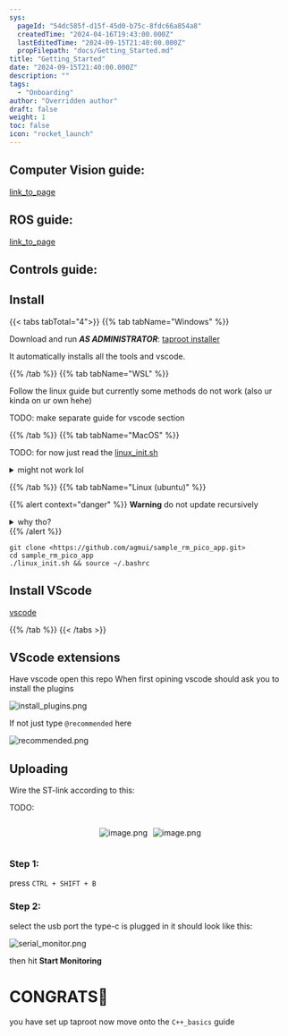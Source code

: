 ```yaml
---
sys:
  pageId: "54dc585f-d15f-45d0-b75c-8fdc66a854a8"
  createdTime: "2024-04-16T19:43:00.000Z"
  lastEditedTime: "2024-09-15T21:40:00.000Z"
  propFilepath: "docs/Getting_Started.md"
title: "Getting_Started"
date: "2024-09-15T21:40:00.000Z"
description: ""
tags:
  - "Onboarding"
author: "Overridden author"
draft: false
weight: 1
toc: false
icon: "rocket_launch"
---
```


## Computer Vision guide:

[link_to_page](86d45bc0-388b-4d26-8848-44f255f73d0e)

## ROS guide:

[link_to_page](3c76c1de-ec8f-46d6-8b0a-294005edc2d5)

## Controls guide:

## Install

{{< tabs tabTotal="4">}}
{{% tab tabName="Windows" %}}

Download and run _**AS ADMINISTRATOR**_: [taproot installer](https://github.com/Thornbots/TeachingFreshies/releases/tag/1.0)

It automatically installs all the tools and vscode.

{{% /tab %}}
{{% tab tabName="WSL" %}}

Follow the linux guide but currently some methods do not work (also ur kinda on ur own hehe)

TODO: make separate guide for vscode section

{{% /tab %}}
{{% tab tabName="MacOS" %}}

TODO: for now just read the [linux_init.sh](https://github.com/agmui/sample_rm_pico_app/blob/main/linux_init.sh)

<details>
<summary>might not work lol</summary>

`brew install libusb pkg-config`

Next install: [vscode](https://code.visualstudio.com/Download)

</details>

{{% /tab %}}
{{% tab tabName="Linux (ubuntu)" %}}

{{% alert context="danger" %}}
**Warning** do not update recursively
<details>
<summary>why tho?</summary>
There are some submodules that may go on for a while (like tinyusb) and I highly
recommend you don't need to get them.
If you want to see what submodules I update just look in `linux_init.sh`
</details>
{{% /alert %}}

```shell
git clone <https://github.com/agmui/sample_rm_pico_app.git>
cd sample_rm_pico_app
./linux_init.sh && source ~/.bashrc
```

## Install VScode

[vscode](https://code.visualstudio.com/Download)

{{% /tab %}}
{{< /tabs >}}

## VScode extensions

Have vscode open this repo
When first opining vscode should ask you to install the plugins

![install_plugins.png](https://prod-files-secure.s3.us-west-2.amazonaws.com/d518164a-d88e-44d1-a4ee-3adb3bd8bce0/89bd30f0-1825-4e77-867b-0a41ce370880/install_plugins.png?X-Amz-Algorithm=AWS4-HMAC-SHA256&X-Amz-Content-Sha256=UNSIGNED-PAYLOAD&X-Amz-Credential=ASIAZI2LB46634NKRNR6%2F20250315%2Fus-west-2%2Fs3%2Faws4_request&X-Amz-Date=20250315T121209Z&X-Amz-Expires=3600&X-Amz-Security-Token=IQoJb3JpZ2luX2VjELz%2F%2F%2F%2F%2F%2F%2F%2F%2F%2FwEaCXVzLXdlc3QtMiJGMEQCIACr%2Btupn5kiUtTyXu1J3rfTSHwQh7kjvQ9fRapfxTkWAiAlzUcmG3w4PfqNwMchdRDel0OsK6y%2B30le1bLn22VYsSr%2FAwgVEAAaDDYzNzQyMzE4MzgwNSIMu%2FODkpFdn4%2FTe7yBKtwDewlNiNCsjrkEWpoBs8pSwyNG8bVFf04f%2FKISsM0C2%2BlBcPLNQC%2Bdr99mML%2FXit%2B6eYyQfKv3iqa4a8n2nEMMFswjzJUfKiE5vL%2Fl1O4srweQThN%2Fpgs6efCbZuGO8IQLQjCgYwOp19kA2lwU5lCvJewrSxfbrh7bsWxAEFy1eaQI633s0qOZhZJP2lzZHICpb7CAppING6GrvYiay%2BynA1Royvy%2FARMEu0zPkb0p5N3smnu9%2B1FpB214AvIy2gd36VZguivR8DArkPTY2uCWYClDuUVIgiCgX%2FFM%2BNsCoqIeCsj98sl7zPSPo2Ho6SH49diXmDfzw81WpHhT64EizHBCzZqGr3RHUIv%2FxuzOB0jHZUb9r001stgLbhpkSXIyKTcgTJTw4GZRv9PXzcMstklK%2BakBh3Z0oMbkzXoBrjSHs1XRkoV90bCC6TiiFJxKaK1sYAl42A3xpcNeE%2F%2Fy5A1Qv3mriWTg6cQtREwtx%2FE8TP26EiigxgH2jc3Vd5%2Bh%2FdD2yDXYKwu9l%2ByQxNj9FlHauEcC%2B2HbAAqZ%2Ff7QrBZbvqqPKXpoqU1dbp5n0VGP6KVXW3zS5kH8DAXb1ThtxVUQNiuoiC6bGanw5apbJ%2BICfliwdaH%2FIHec7qow89DVvgY6pgH2eaFoLnQs%2FgT4PyhzPU2DNjogJ4WhX2j8mDXowzI48xexmhmlUAubkM6gyV9hfVTuhlMXjcCopYC9PF2h9Z6bpx6lmJj9PSLxmWC0I8TERUzWZrIvyDHk1tpC2SX1T1gAn8ozbIUYgGWy0zFzyvO7uIdo4wUsHKrWeEM2dvy50LzIp%2F0diY9kv2fW32YM3KLTTkfoGf7t4vhhXghg3YnOA1SDrchI&X-Amz-Signature=099fe3272eea8abf63189cc1fef15ae5df40fba0b4871a9fc9655639fca66e57&X-Amz-SignedHeaders=host&x-id=GetObject)

If not just type `@recommended` here  

![recommended.png](https://prod-files-secure.s3.us-west-2.amazonaws.com/d518164a-d88e-44d1-a4ee-3adb3bd8bce0/61e661e9-5d85-4dfc-be0d-8d2097a5e793/recommended.png?X-Amz-Algorithm=AWS4-HMAC-SHA256&X-Amz-Content-Sha256=UNSIGNED-PAYLOAD&X-Amz-Credential=ASIAZI2LB46634NKRNR6%2F20250315%2Fus-west-2%2Fs3%2Faws4_request&X-Amz-Date=20250315T121209Z&X-Amz-Expires=3600&X-Amz-Security-Token=IQoJb3JpZ2luX2VjELz%2F%2F%2F%2F%2F%2F%2F%2F%2F%2FwEaCXVzLXdlc3QtMiJGMEQCIACr%2Btupn5kiUtTyXu1J3rfTSHwQh7kjvQ9fRapfxTkWAiAlzUcmG3w4PfqNwMchdRDel0OsK6y%2B30le1bLn22VYsSr%2FAwgVEAAaDDYzNzQyMzE4MzgwNSIMu%2FODkpFdn4%2FTe7yBKtwDewlNiNCsjrkEWpoBs8pSwyNG8bVFf04f%2FKISsM0C2%2BlBcPLNQC%2Bdr99mML%2FXit%2B6eYyQfKv3iqa4a8n2nEMMFswjzJUfKiE5vL%2Fl1O4srweQThN%2Fpgs6efCbZuGO8IQLQjCgYwOp19kA2lwU5lCvJewrSxfbrh7bsWxAEFy1eaQI633s0qOZhZJP2lzZHICpb7CAppING6GrvYiay%2BynA1Royvy%2FARMEu0zPkb0p5N3smnu9%2B1FpB214AvIy2gd36VZguivR8DArkPTY2uCWYClDuUVIgiCgX%2FFM%2BNsCoqIeCsj98sl7zPSPo2Ho6SH49diXmDfzw81WpHhT64EizHBCzZqGr3RHUIv%2FxuzOB0jHZUb9r001stgLbhpkSXIyKTcgTJTw4GZRv9PXzcMstklK%2BakBh3Z0oMbkzXoBrjSHs1XRkoV90bCC6TiiFJxKaK1sYAl42A3xpcNeE%2F%2Fy5A1Qv3mriWTg6cQtREwtx%2FE8TP26EiigxgH2jc3Vd5%2Bh%2FdD2yDXYKwu9l%2ByQxNj9FlHauEcC%2B2HbAAqZ%2Ff7QrBZbvqqPKXpoqU1dbp5n0VGP6KVXW3zS5kH8DAXb1ThtxVUQNiuoiC6bGanw5apbJ%2BICfliwdaH%2FIHec7qow89DVvgY6pgH2eaFoLnQs%2FgT4PyhzPU2DNjogJ4WhX2j8mDXowzI48xexmhmlUAubkM6gyV9hfVTuhlMXjcCopYC9PF2h9Z6bpx6lmJj9PSLxmWC0I8TERUzWZrIvyDHk1tpC2SX1T1gAn8ozbIUYgGWy0zFzyvO7uIdo4wUsHKrWeEM2dvy50LzIp%2F0diY9kv2fW32YM3KLTTkfoGf7t4vhhXghg3YnOA1SDrchI&X-Amz-Signature=a7d1ecfd2d55dc3d3609e3e3878a147b86eadddbecff9e339338d3dfd3e26dcf&X-Amz-SignedHeaders=host&x-id=GetObject)

## Uploading

Wire the ST-link according to this:

TODO:

<div style="display: flex;flex-direction: row; column-gap:10px; max-width: 630px;justify-content: center;">
<div>

![image.png](https://prod-files-secure.s3.us-west-2.amazonaws.com/d518164a-d88e-44d1-a4ee-3adb3bd8bce0/210ecb78-1116-4d7b-b9b7-2292f66fa2c2/image.png?X-Amz-Algorithm=AWS4-HMAC-SHA256&X-Amz-Content-Sha256=UNSIGNED-PAYLOAD&X-Amz-Credential=ASIAZI2LB466XY2G5U3K%2F20250315%2Fus-west-2%2Fs3%2Faws4_request&X-Amz-Date=20250315T121211Z&X-Amz-Expires=3600&X-Amz-Security-Token=IQoJb3JpZ2luX2VjELz%2F%2F%2F%2F%2F%2F%2F%2F%2F%2FwEaCXVzLXdlc3QtMiJGMEQCIGxSN7PpksX9Z1eWrrOMygly%2FzB1sGdqjNMiC0Q0prQdAiB1gFlLQ%2Bg0At0MTsSMNKf8sIvCpDgno5iPoghQ7FqEVyr%2FAwgVEAAaDDYzNzQyMzE4MzgwNSIM5ESKSk%2Fy3xdM79OQKtwDqAjKJxfYbe5OffJanQVhRI3wsvg88QhWWecIdQF8nKIHcAVhG%2Fr8tXBXXkhnGyXKSbslk6SHvzvL2McbvO%2Fa644BDto2V1k1m%2B%2BGdNUW64x21QTgfg34E5cWP5udFJN%2FgCA7TGcQc2%2BCbsv58JMhW0C58QUAuRDHCiS2mvaKhzYdQ8tNJGTq%2Br1cStkCCgE0wD1U6jL1b5OQbYDpMJGTeTyfCZZN9tnMJa%2F5I3H%2BXg34nvkRQE7vppLadnP0g3Jtmut3AD2HzmjbjuwUQJSYegzf6anAusIgaAlhb0F4KEp4lYjqONCZrnWWhON7laLi3E636TKaAZPgsLV7Lj38Cyuh9Hs%2BBg%2BA9cJvXoNM8NV1SUNubRFGYZr7%2BGO9xRy916q%2BQtYCGrlhGoSo2%2F7kEg3MeOxB5qzOWkfIthfDGrmcKxoVnjZfg%2FC7ejfFg1%2BODmCBNeIos1PIT%2FNn%2FBVdxrs8rUUl0VPfnTR0%2BfJUVXthygEXFY4wYEbqN7wMcb2iuxQjjVavmn5FheafuP8SkIn8tzyllnIqEbOl%2ByhH4%2FeQ22PqWuSmX7OjECctjjLcnm3tuXcJLA1p%2FACeruR4p8UD7pA55oVuDF1wKFN65aSlLUnCjAPV%2BVTBY8kw69DVvgY6pgEcf3OAOcq9BlaFClHsL%2FqnLBp8mJ4Y2xg5kktbRVSZxEqyj4lhH5ASHVuZSbKUdUkBmIcw5w%2BfxLTc1h0arKPP2NCzvbEj5mW0oTWKqQ9eKVi4HtOlNlD5DsC6z5fK7EeqcAyV25Hw6h44A8S3XCkuvUQTstDOb%2FKlV4XWnav4Wk%2FGXH3%2B3x74ukwTA5DLOCXjj%2Bbl1Zqdcm%2Fw%2F7RMao3Swao9z1y3&X-Amz-Signature=42f7002136c994098a0076b15a180f047bc2c5a6b505afe08740da25c33ededf&X-Amz-SignedHeaders=host&x-id=GetObject)

</div>
<div>

![image.png](https://prod-files-secure.s3.us-west-2.amazonaws.com/d518164a-d88e-44d1-a4ee-3adb3bd8bce0/33a0fd0f-8ca6-4a86-8e09-26e95ded1fff/image.png?X-Amz-Algorithm=AWS4-HMAC-SHA256&X-Amz-Content-Sha256=UNSIGNED-PAYLOAD&X-Amz-Credential=ASIAZI2LB4666THB22WD%2F20250315%2Fus-west-2%2Fs3%2Faws4_request&X-Amz-Date=20250315T121211Z&X-Amz-Expires=3600&X-Amz-Security-Token=IQoJb3JpZ2luX2VjELz%2F%2F%2F%2F%2F%2F%2F%2F%2F%2FwEaCXVzLXdlc3QtMiJHMEUCIB3P%2BFRLSbA0JhEc6Fq6sFw0IxhIhfQ0N65CYQZcadG5AiEA%2FvwjthIDkT9YrD41GSfZFV4u93Wt%2Bil0NSiKyd69nv0q%2FwMIFRAAGgw2Mzc0MjMxODM4MDUiDICZVse3v0LimVJhQCrcAzDDqPNOiObAeGZ6U1ljqQjwMIg6mMWFTMYMB7BJmYR4EUTucAWUwlgLD%2B24jmz6dyGCEExEacQE2C8sgKCzSLKNJ7W26%2F6cbzfiQVMOob3aBlM12YtyJr8Y4EVwEaMzakL7RHaiTRLB9Cr0a02Q8Y1zGlQThzb4%2FHSQu7u0rqJYhzcGD3EvpLOAZQG89GQ2TKw3Qd0jLNTshqoSOemf%2FfR1UI9J%2BfC4WZtaCWwuR68uZbwAOMjkjWI0pqvuQLoezxmgEK2OQtN1aaUa4vJ6h1spzT474IC%2FxDviE2G8RuF5SO1pzJbU8EV%2B5IKP7DLqCC3lw8lA6eHtHuTC8z%2FY4MGhQC3zBQxJnCIcBeI7n7vRib9KDoX8DuoBHDfevQT8MOwFKZkxr8edI06utB7%2BqJxmR1UUgmBn1yFQS4ByKqPOPyyQ6ByvjUCllu2wR%2FhHg6vCpaJBHh7J6%2BsRHj6SDUUTzZPFx9jo%2FYN6CMOS63SG0dWFZa7L6yt2g0cFE%2B2fR1zAGiBmqk1B024Q%2FsR%2F9ySZlbZLZ8jRVao2Lis0%2B2ZFnAQuVIfXcYS%2FSNceHYyXHeIUzXPS6ZS6c3EqZDbo4xRN%2BhgXbsSo2O%2BkA%2FYg%2BMJx%2BxMi72NiJP4QKm7eMMPQ1b4GOqUB9gVrd4n%2BnUV4brSHKdRuciZIql3w%2FAKhLZhyh%2B9%2FQcIS15mmC8Mu1gdfM%2F0QJXaOVCXXuaUU4n89Cmy%2F2rXFTn%2BAoaJ8laKJN3XF%2B2%2FGXw7c6YUTn6dD8apgsdlUWsi60sfsD0Q%2FEaxaagpGKk2WiONLyYhcqVeB2eBsSygasWLhlzsVcbFP5QunNHMOrlzJwPTa9GFKaTAGjfXpLVoA%2BSYLkpTI&X-Amz-Signature=ee15764bda88c58e0fee3f158ac934dad9ff8ff2ed4b2309d0459c907feb4504&X-Amz-SignedHeaders=host&x-id=GetObject)

</div>
</div>

### Step 1:

press `CTRL + SHIFT + B`

### Step 2:

select the usb port the type-c is plugged in it should look like this:

![serial_monitor.png](https://prod-files-secure.s3.us-west-2.amazonaws.com/d518164a-d88e-44d1-a4ee-3adb3bd8bce0/f03f4774-05d4-4393-b6a0-d5efb6d315ab/serial_monitor.png?X-Amz-Algorithm=AWS4-HMAC-SHA256&X-Amz-Content-Sha256=UNSIGNED-PAYLOAD&X-Amz-Credential=ASIAZI2LB46634NKRNR6%2F20250315%2Fus-west-2%2Fs3%2Faws4_request&X-Amz-Date=20250315T121209Z&X-Amz-Expires=3600&X-Amz-Security-Token=IQoJb3JpZ2luX2VjELz%2F%2F%2F%2F%2F%2F%2F%2F%2F%2FwEaCXVzLXdlc3QtMiJGMEQCIACr%2Btupn5kiUtTyXu1J3rfTSHwQh7kjvQ9fRapfxTkWAiAlzUcmG3w4PfqNwMchdRDel0OsK6y%2B30le1bLn22VYsSr%2FAwgVEAAaDDYzNzQyMzE4MzgwNSIMu%2FODkpFdn4%2FTe7yBKtwDewlNiNCsjrkEWpoBs8pSwyNG8bVFf04f%2FKISsM0C2%2BlBcPLNQC%2Bdr99mML%2FXit%2B6eYyQfKv3iqa4a8n2nEMMFswjzJUfKiE5vL%2Fl1O4srweQThN%2Fpgs6efCbZuGO8IQLQjCgYwOp19kA2lwU5lCvJewrSxfbrh7bsWxAEFy1eaQI633s0qOZhZJP2lzZHICpb7CAppING6GrvYiay%2BynA1Royvy%2FARMEu0zPkb0p5N3smnu9%2B1FpB214AvIy2gd36VZguivR8DArkPTY2uCWYClDuUVIgiCgX%2FFM%2BNsCoqIeCsj98sl7zPSPo2Ho6SH49diXmDfzw81WpHhT64EizHBCzZqGr3RHUIv%2FxuzOB0jHZUb9r001stgLbhpkSXIyKTcgTJTw4GZRv9PXzcMstklK%2BakBh3Z0oMbkzXoBrjSHs1XRkoV90bCC6TiiFJxKaK1sYAl42A3xpcNeE%2F%2Fy5A1Qv3mriWTg6cQtREwtx%2FE8TP26EiigxgH2jc3Vd5%2Bh%2FdD2yDXYKwu9l%2ByQxNj9FlHauEcC%2B2HbAAqZ%2Ff7QrBZbvqqPKXpoqU1dbp5n0VGP6KVXW3zS5kH8DAXb1ThtxVUQNiuoiC6bGanw5apbJ%2BICfliwdaH%2FIHec7qow89DVvgY6pgH2eaFoLnQs%2FgT4PyhzPU2DNjogJ4WhX2j8mDXowzI48xexmhmlUAubkM6gyV9hfVTuhlMXjcCopYC9PF2h9Z6bpx6lmJj9PSLxmWC0I8TERUzWZrIvyDHk1tpC2SX1T1gAn8ozbIUYgGWy0zFzyvO7uIdo4wUsHKrWeEM2dvy50LzIp%2F0diY9kv2fW32YM3KLTTkfoGf7t4vhhXghg3YnOA1SDrchI&X-Amz-Signature=88839942c6a39ed0ca9a1ab556ae16b13d43f1efd1a3a9ce086668f81fb41b7c&X-Amz-SignedHeaders=host&x-id=GetObject)

then hit **Start Monitoring**

# CONGRATS🎉

you have set up taproot now move onto the `C++_basics` guide
